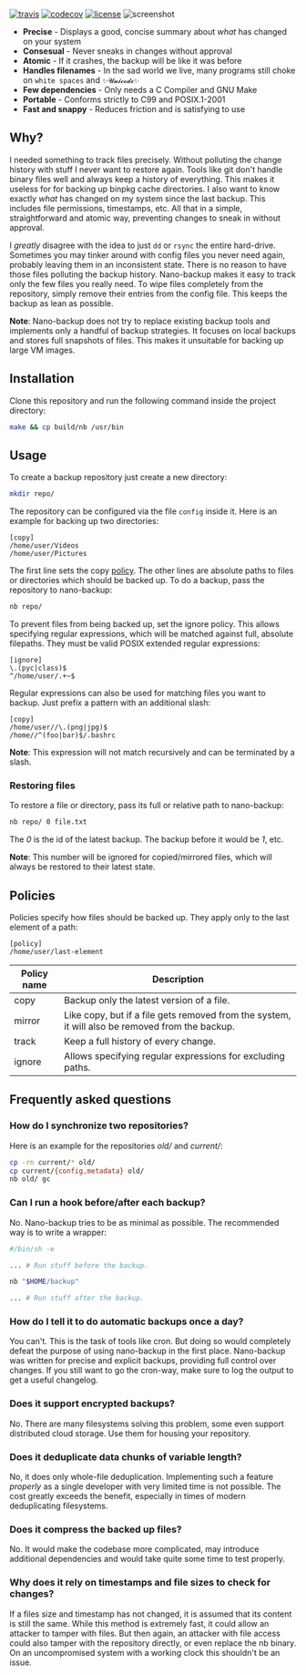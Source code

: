 [![travis](https://travis-ci.org/AlxHnr/nano-backup.svg?branch=master)](https://travis-ci.org/AlxHnr/nano-backup)
[![codecov](https://codecov.io/github/AlxHnr/nano-backup/coverage.svg?branch=master)](https://codecov.io/github/AlxHnr/nano-backup?branch=master)
[![license](https://img.shields.io/badge/license-MIT-brightgreen.svg)](https://github.com/AlxHnr/nano-backup/blob/master/LICENSE)
![screenshot](https://cdn.rawgit.com/AlxHnr/nano-backup/1729b21e/screenshot.svg)

* **Precise** - Displays a good, concise summary about _what_ has changed
  on your system
* **Consesual** - Never sneaks in changes without approval
* **Atomic** - If it crashes, the backup will be like it was before
* **Handles filenames** - In the sad world we live, many programs still
  choke on `white spaces` and `✨𝓤𝓷𝓲𝓬𝓸𝓭𝓮✨`
* **Few dependencies** - Only needs a C Compiler and GNU Make
* **Portable** - Conforms strictly to C99 and POSIX.1-2001
* **Fast and snappy** - Reduces friction and is satisfying to use

## Why?

I needed something to track files precisely. Without polluting the change
history with stuff I never want to restore again. Tools like git don't
handle binary files well and always keep a history of everything. This
makes it useless for for backing up binpkg cache directories. I also want
to know exactly _what_ has changed on my system since the last backup. This
includes file permissions, timestamps, etc. All that in a simple,
straightforward and atomic way, preventing changes to sneak in without
approval.

I _greatly_ disagree with the idea to just `dd` or `rsync` the entire
hard-drive. Sometimes you may tinker around with config files you never
need again, probably leaving them in an inconsistent state. There is no
reason to have those files polluting the backup history. Nano-backup makes
it easy to track only the few files you really need. To wipe files
completely from the repository, simply remove their entries from the config
file. This keeps the backup as lean as possible.

**Note**: Nano-backup does not try to replace existing backup tools and
implements only a handful of backup strategies. It focuses on local backups
and stores full snapshots of files. This makes it unsuitable for backing up
large VM images.

## Installation

Clone this repository and run the following command inside the project
directory:

```sh
make && cp build/nb /usr/bin
```

## Usage

To create a backup repository just create a new directory:

```sh
mkdir repo/
```

The repository can be configured via the file `config` inside it. Here is
an example for backing up two directories:

```desktop
[copy]
/home/user/Videos
/home/user/Pictures
```

The first line sets the copy [policy](#policies). The other lines are
absolute paths to files or directories which should be backed up. To do a
backup, pass the repository to nano-backup:

```sh
nb repo/
```

To prevent files from being backed up, set the ignore policy. This allows
specifying regular expressions, which will be matched against full,
absolute filepaths. They must be valid POSIX extended regular expressions:

```desktop
[ignore]
\.(pyc|class)$
^/home/user/.+~$
```

Regular expressions can also be used for matching files you want to backup.
Just prefix a pattern with an additional slash:

```desktop
[copy]
/home/user//\.(png|jpg)$
/home//^(foo|bar)$/.bashrc
```

**Note**: This expression will not match recursively and can be terminated
by a slash.

### Restoring files

To restore a file or directory, pass its full or relative path to
nano-backup:

```sh
nb repo/ 0 file.txt
```

The _0_ is the id of the latest backup. The backup before it would be _1_,
etc.

**Note**: This number will be ignored for copied/mirrored files, which will
always be restored to their latest state.

## Policies

Policies specify how files should be backed up. They apply only to the last
element of a path:

```desktop
[policy]
/home/user/last-element
```

Policy name | Description
------------|-------------
copy        | Backup only the latest version of a file.
mirror      | Like copy, but if a file gets removed from the system, it will also be removed from the backup.
track       | Keep a full history of every change.
ignore      | Allows specifying regular expressions for excluding paths.

## Frequently asked questions

### How do I synchronize two repositories?

Here is an example for the repositories _old/_ and _current/_:

```sh
cp -rn current/* old/
cp current/{config,metadata} old/
nb old/ gc
```

### Can I run a hook before/after each backup?

No. Nano-backup tries to be as minimal as possible. The recommended way is
to write a wrapper:

```sh
#/bin/sh -e

... # Run stuff before the backup.

nb "$HOME/backup"

... # Run stuff after the backup.
```

### How do I tell it to do automatic backups once a day?

You can't. This is the task of tools like cron. But doing so would
completely defeat the purpose of using nano-backup in the first place.
Nano-backup was written for precise and explicit backups, providing full
control over changes. If you still want to go the cron-way, make sure to
log the output to get a useful changelog.

### Does it support encrypted backups?

No. There are many filesystems solving this problem, some even support
distributed cloud storage. Use them for housing your repository.

### Does it deduplicate data chunks of variable length?

No, it does only whole-file deduplication. Implementing such a feature
_properly_ as a single developer with very limited time is not possible.
The cost greatly exceeds the benefit, especially in times of modern
deduplicating filesystems.

### Does it compress the backed up files?

No. It would make the codebase more complicated, may introduce additional
dependencies and would take quite some time to test properly.

### Why does it rely on timestamps and file sizes to check for changes?

If a files size and timestamp has not changed, it is assumed that its
content is still the same. While this method is extremely fast, it could
allow an attacker to tamper with files. But then again, an attacker with
file access could also tamper with the repository directly, or even replace
the nb binary. On an uncompromised system with a working clock this
shouldn't be an issue.
